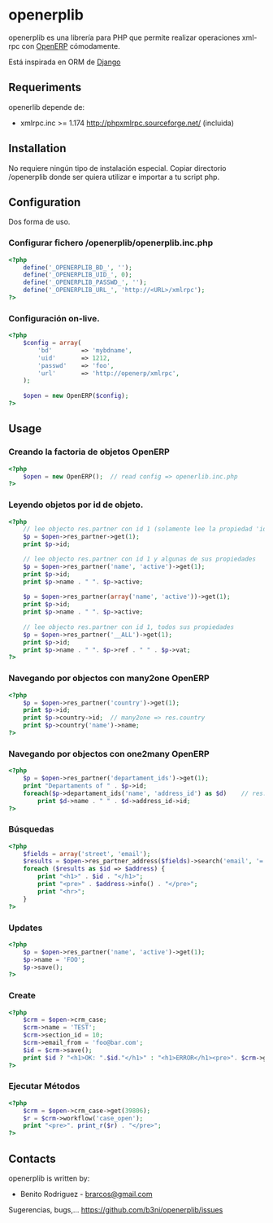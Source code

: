 # openerplib

openerplib es una librería para PHP que permite realizar operaciones xml-rpc con [OpenERP](http://www.openerp.com/)
cómodamente.

Está inspirada en ORM de [Django](https://www.djangoproject.com/)

## Requeriments

openerlib depende de:

* xmlrpc.inc >= 1.174 http://phpxmlrpc.sourceforge.net/ (incluida)

## Installation

No requiere ningún tipo de instalación especial. Copiar directorio /openerplib 
donde ser quiera utilizar e importar a tu script php.

## Configuration

Dos forma de uso.

### Configurar fichero /openerplib/openerplib.inc.php

```php
<?php
	define('_OPENERPLIB_BD_', '');
	define('_OPENERPLIB_UID_', 0);
	define('_OPENERPLIB_PASSWD_', '');
	define('_OPENERPLIB_URL_', 'http://<URL>/xmlrpc');
?>
```

### Configuración on-live.

```php
<?php
	$config = array(
		'bd'        => 'mybdname',
		'uid'       => 1212,
		'passwd'    => 'foo',
		'url'       => 'http://openerp/xmlrpc',
	);
	
	$open = new OpenERP($config);
?>
```

## Usage

### Creando la factoria de objetos OpenERP

```php
<?php
	$open = new OpenERP();	// read config => openerlib.inc.php
?>
```

### Leyendo objetos por id de objeto.

```php
<?php
	// lee objecto res.partner con id 1 (solamente lee la propiedad 'id')
	$p = $open->res_partner->get(1);
	print $p->id;

	// lee objecto res.partner con id 1 y algunas de sus propiedades
	$p = $open->res_partner('name', 'active')->get(1);
	print $p->id;
	print $p->name . " ". $p->active;
	
	$p = $open->res_partner(array('name', 'active'))->get(1);
	print $p->id;
	print $p->name . " ". $p->active;
	
	// lee objecto res.partner con id 1, todos sus propiedades
	$p = $open->res_partner('__ALL')->get(1);
	print $p->id;
	print $p->name . " ". $p->ref . " " . $p->vat;
?>
```
    
### Navegando por objectos con many2one OpenERP
	
```php
<?php
	$p = $open->res_partner('country')->get(1);
	print $p->id;
	print $p->country->id;	// many2one => res.country
	print $p->country('name')->name;
?>
```
	
### Navegando por objectos con one2many OpenERP

```php
<?php
	$p = $open->res_partner('departament_ids')->get(1);
	print "Departaments of " . $p->id; 
	foreach($p->departament_ids('name', 'address_id') as $d)	// res.partner.departament
		print $d->name . " " . $d->address_id->id;
?>
```
	
### Búsquedas

```php
<?php
	$fields = array('street', 'email');
	$results = $open->res_partner_address($fields)->search('email', '=', 'foo@bar.com');
	foreach ($results as $id => $address) {
		print "<h1>" . $id . "</h1>";
		print "<pre>" . $address->info() . "</pre>";
		print "<hr>";
	}
?>
```

### Updates

```php
<?php
	$p = $open->res_partner('name', 'active')->get(1);
	$p->name = 'FOO';
	$p->save();
?>
```

### Create

```php
<?php
	$crm = $open->crm_case;
	$crm->name = 'TEST';
	$crm->section_id = 10;
	$crm->email_from = 'foo@bar.com';
	$id = $crm->save();
	print $id ? "<h1>OK: ".$id."</h1>" : "<h1>ERROR</h1><pre>". $crm->getError() . "</pre>";
?>
```


### Ejecutar Métodos

```php
<?php
	$crm = $open->crm_case->get(39806);
	$r = $crm->workflow('case_open');
	print "<pre>". print_r($r) . "</pre>";
?>
```

## Contacts

openerplib is written by:

* Benito Rodriguez - brarcos@gmail.com

Sugerencias, bugs,... https://github.com/b3ni/openerplib/issues